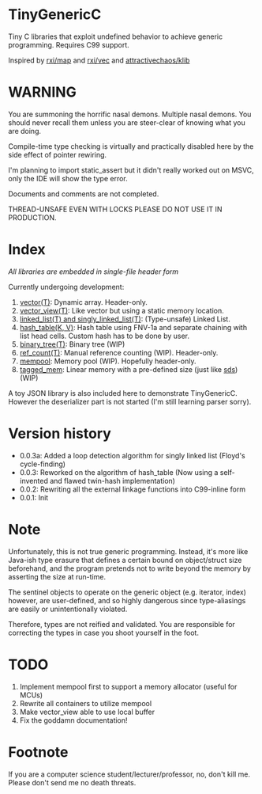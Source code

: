 # TinyGenericC
Tiny C libraries that exploit undefined behavior to achieve generic programming. Requires C99 support.

Inspired by [rxi/map](https://github.com/rxi/map) and [rxi/vec](https://github.com/rxi/vec) and [attractivechaos/klib](https://github.com/attractivechaos/klib)

# WARNING
You are summoning the horrific nasal demons. Multiple nasal demons. You should never recall them unless you are steer-clear of knowing what you are doing. 

Compile-time type checking is virtually and practically disabled here by the side effect of pointer rewiring. 

I'm planning to import static_assert but it didn't really worked out on MSVC, only the IDE will show the type error.

Documents and comments are not completed. 

THREAD-UNSAFE EVEN WITH LOCKS PLEASE DO NOT USE IT IN PRODUCTION.

# Index
_All libraries are embedded in single-file header form_

Currently undergoing development:
1. [vector(T)](https://github.com/stevefan1999/TinyGenericC/blob/master/include/vector.h): Dynamic array. Header-only.
2. [vector_view(T)](https://github.com/stevefan1999/TinyGenericC/blob/master/include/vector_view.h): Like vector but using a static memory location.
3. [linked_list(T) and singly_linked_list(T)](https://github.com/stevefan1999/TinyGenericC/blob/master/include/linked_list.h): (Type-unsafe) Linked List.
4. [hash_table(K, V)](https://github.com/stevefan1999/TinyGenericC/blob/master/include/hash_table.h): Hash table using FNV-1a and separate chaining with list head cells. Custom hash has to be done by user.
5. [binary_tree(T)](https://github.com/stevefan1999/TinyGenericC/blob/master/include/binary_tree.h): Binary tree (WIP)
6. [ref_count(T)](https://github.com/stevefan1999/TinyGenericC/blob/master/include/ref_count.h): Manual reference counting (WIP). Header-only.
7. [mempool](https://github.com/stevefan1999/TinyGenericC/blob/master/include/mempool.h): Memory pool (WIP). Hopefully header-only.
8. [tagged_mem](https://github.com/stevefan1999/TinyGenericC/blob/master/include/tagged_mem.h): Linear memory with a pre-defined size (just like [sds](https://github.com/antirez/sds)) (WIP)

A toy JSON library is also included here to demonstrate TinyGenericC. However the deserializer part is not started (I'm still learning parser sorry).

# Version history
* 0.0.3a: Added a loop detection algorithm for singly linked list (Floyd's cycle-finding)
* 0.0.3: Reworked on the algorithm of hash_table (Now using a self-invented and flawed twin-hash implementation)
* 0.0.2: Rewriting all the external linkage functions into C99-inline form
* 0.0.1: Init


# Note
Unfortunately, this is not true generic programming. Instead, it's more like Java-ish type erasure that defines a certain bound on object/struct size beforehand, and the program pretends not to write beyond the memory by asserting the size at run-time. 

The sentinel objects to operate on the generic object (e.g. iterator, index) however, are user-defined, and so highly dangerous since type-aliasings are easily or unintentionally violated. 

Therefore, types are not reified and validated. You are responsible for correcting the types in case you shoot yourself in the foot.

# TODO
1. Implement mempool first to support a memory allocator (useful for MCUs)
2. Rewrite all containers to utilize mempool
3. Make vector_view able to use local buffer
4. Fix the goddamn documentation!

# Footnote
If you are a computer science student/lecturer/professor, no, don't kill me. Please don't send me no death threats.
